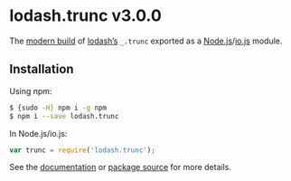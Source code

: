 # lodash.trunc v3.0.0

The [modern build](https://github.com/lodash/lodash/wiki/Build-Differences) of [lodash’s](https://lodash.com/) `_.trunc` exported as a [Node.js](http://nodejs.org/)/[io.js](https://iojs.org/) module.

## Installation

Using npm:

```bash
$ {sudo -H} npm i -g npm
$ npm i --save lodash.trunc
```

In Node.js/io.js:

```js
var trunc = require('lodash.trunc');
```

See the [documentation](https://lodash.com/docs#trunc) or [package source](https://github.com/lodash/lodash/blob/3.0.0-npm-packages/lodash.trunc) for more details.
